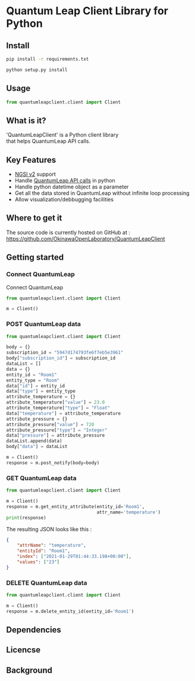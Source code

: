 # Quantum Leap Client Library for Python

## Install

```bash
pip install -r requirements.txt
```

```bash
python setup.py install
```

## Usage

```python
from quantumleapclient.client import Client
```

## What is it?
 'QuantumLeapClient' is a Python client library  
that helps QuantumLeap API calls.  
## Key Features

- [NGSI v2](https://fiware.github.io/specifications/ngsiv2/stable) support
- Handle [QuantumLeap API calls](https://app.swaggerhub.com/apis/smartsdk/ngsi-tsdb/0.7) in python
- Handle python datetime object as a parameter
- Get all the data stored in QuantumLeap without infinite loop processing
- Allow visualization/debbugging facilities

## Where to get it
The source code is currently hosted on GitHub at :
https://github.com/OkinawaOpenLaboratory/QuantumLeapClient

## Getting started
### Connect QuantumLeap

Connect QuantumLeap

```python
from quantumleapclient.client import Client

m = Client()
```

### POST QuantumLeap data

```python
from quantumleapclient.client import Client

body = {}
subscription_id = "5947d174793fe6f7eb5e3961"
body["subscription_id"] = subscription_id
dataList = []
data = {}
entity_id = "Room1"
entity_type = "Room"
data["id"] = entity_id
data["type"] = entity_type
attribute_temperature = {}
attribute_temperature["value"] = 23.0
attribute_temperature["type"] = "Float"
data["temperature"] = attribute_temperature
attribute_pressure = {}
attribute_pressure["value"] = 720
attribute_pressure["type"] = "Integer"
data["pressure"] = attribute_pressure
dataList.append(data)
body["data"] = dataList

m = Client()
response = m.post_notify(body=body)
```


### GET QuantumLeap data

```python
from quantumleapclient.client import Client

m = Client()
response = m.get_entity_attribute(entity_id='Room1',
                                  attr_name='temperature')
print(response)
```

The resulting JSON looks like this :

```json
{
    "attrName": "temperature",
    "entityId": "Room1",
    "index": ["2021-01-29T01:44:33.198+00:00"],
    "values": ["23"]
}
```

### DELETE QuantumLeap data

```python
from quantumleapclient.client import Client

m = Client()
response = m.delete_entity_id(entity_id='Room1')
```

## Dependencies

## Licencse

## Background
